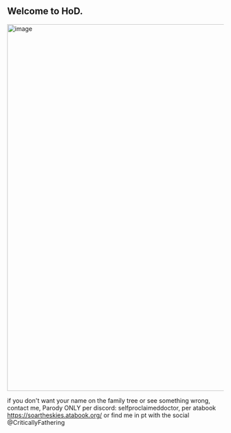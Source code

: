 ## Welcome to HoD.

<img width="855" alt="image" src="https://github.com/user-attachments/assets/3176058c-c7a8-4f34-9885-eecabde7fc1c" />



if you don't want your name on the family tree or see something wrong, contact me, Parody ONLY per discord: selfproclaimeddoctor, per atabook https://soartheskies.atabook.org/ or find me in pt with the social @CriticallyFathering
